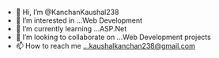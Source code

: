 - 👋 Hi, I’m @KanchanKaushal238
- 👀 I’m interested in ...Web Development
- 🌱 I’m currently learning ...ASP.Net
- 💞️ I’m looking to collaborate on ...Web Development projects
- 📫 How to reach me ...kaushalkanchan238@gmail.com

<!---
KanchanKaushal238/KanchanKaushal238 is a ✨ special ✨ repository because its `README.md` (this file) appears on your GitHub profile.
You can click the Preview link to take a look at your changes.
--->
